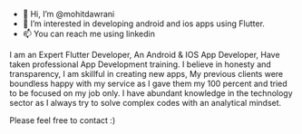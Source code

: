 - 👋 Hi, I’m @mohitdawrani
- 👀 I’m interested in developing android and ios apps using Flutter.
- 📫 You can reach me using linkedin

I am an Expert Flutter Developer,
An Android & IOS App Developer, 
Have taken professional App Development training. 
I believe in honesty and transparency, I am skillful in creating new apps, 
My previous clients were boundless happy with my service as I gave them my 100 percent and tried to be focused on my job only. 
I have abundant knowledge in the technology sector as I always try to solve complex codes with an analytical mindset. 

Please feel free to contact :)

<!---
mohitdawrani/mohitdawrani is a ✨ special ✨ repository because its `README.md` (this file) appears on your GitHub profile.
You can click the Preview link to take a look at your changes.
--->

